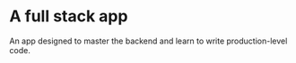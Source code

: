 # A full stack app 

An app designed to master the backend and learn to write production-level code.